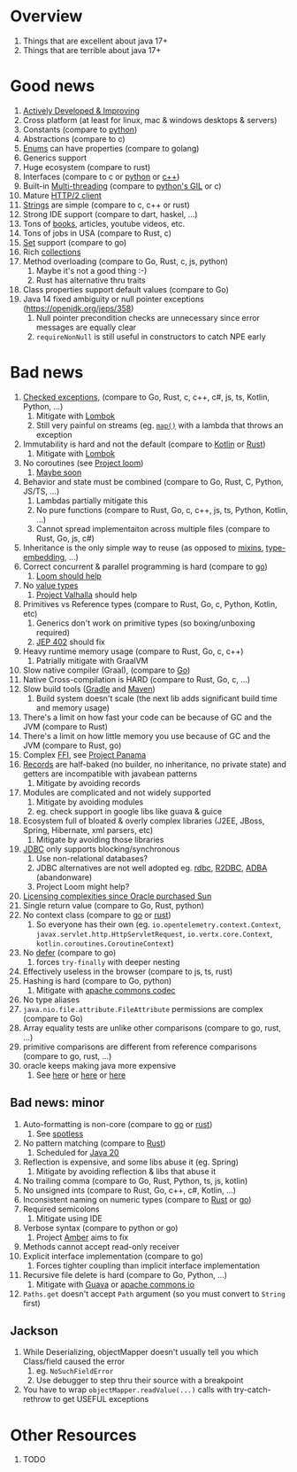 # Overview

1. Things that are excellent about java 17+
1. Things that are terrible about java 17+

# Good news

1. [Actively Developed & Improving](https://en.wikipedia.org/wiki/Java_version_history)
1. Cross platform (at least for linux, mac & windows desktops & servers)
1. Constants (compare to [python](https://www.pythontutorial.net/python-basics/python-constants/))
1. Abstractions (compare to c)
1. [Enums](https://docs.oracle.com/javase/tutorial/java/javaOO/enum.html) can have properties (compare to golang)
1. Generics support
1. Huge ecosystem (compare to rust)
1. Interfaces (compare to c or [python](https://docs.python.org/3/library/abc.html) or [c++](https://www.tutorialspoint.com/cplusplus/cpp_interfaces.htm))
1. Built-in [Multi-threading](https://docs.oracle.com/en/java/javase/17/docs/api/java.base/java/util/concurrent/ExecutorService.html) (compare to [python's GIL](https://wiki.python.org/moin/GlobalInterpreterLock) or c)
1. Mature [HTTP/2 client](https://docs.oracle.com/en/java/javase/17/docs/api/java.net.http/java/net/http/HttpClient.html)
1. [Strings](https://docs.oracle.com/en/java/javase/17/docs/api/java.base/java/lang/String.html) are simple (compare to c, c++ or rust)
1. Strong IDE support (compare to dart, haskel, ...)
1. Tons of [books](https://www.amazon.com/s?k=java&rh=n%3A283155%2Cn%3A3608&dc&ds=v1%3A1wGhkb%2BL0nPGJ%2F14qdAAXL6%2BRsQeidlMcjvVtND26Zo), articles, youtube videos, etc.
1. Tons of jobs in USA (compare to Rust, c)
1. [Set](https://docs.oracle.com/en/java/javase/17/docs/api/java.base/java/util/Set.html) support (compare to go)
1. Rich [collections](https://docs.oracle.com/en/java/javase/17/docs/api/java.base/java/util/Collection.html)
1. Method overloading (compare to Go, Rust, c, js, python)
    1. Maybe it's not a good thing :-)
    1. Rust has alternative thru traits
1. Class properties support default values (compare to Go)
1. Java 14 fixed ambiguity or null pointer exceptions (https://openjdk.org/jeps/358)
    1. Null pointer precondition checks are unnecessary since error messages are equally clear
    1. `requireNonNull` is still useful in constructors to catch NPE early


# Bad news

1. [Checked exceptions](./exceptions.no_checked.md), (compare to Go, Rust, c, c++, c#, js, ts, Kotlin, Python, ...)
    1. Mitigate with [Lombok](https://projectlombok.org/features/SneakyThrows)
    1. Still very painful on streams (eg. [`map()`](https://docs.oracle.com/en/java/javase/21/docs/api/java.base/java/util/stream/Stream.html#map(java.util.function.Function)) with a lambda that throws an exception
1. Immutability is hard and not the default (compare to [Kotlin](TODO) or [Rust](TODO))
    1. Mitigate with [Lombok](https://projectlombok.org/features/Value)
1. No coroutines (see [Project loom](https://cr.openjdk.java.net/~rpressler/loom/Loom-Proposal.html))
    1. [Maybe soon](https://openjdk.org/jeps/425)
1. Behavior and state must be combined (compare to Go, Rust, C, Python, JS/TS, ...)
    1. Lambdas partially mitigate this
    1. No pure functions (compare to Rust, Go, c, c++, js, ts, Python, Kotlin, ...)
    1. Cannot spread implementaiton across multiple files (compare to Rust, Go, js, c#)
1. Inheritance is the only simple way to reuse (as opposed to [mixins](https://en.wikipedia.org/wiki/Mixin), [type-embedding](https://go101.org/article/type-embedding.html), ...)
1. Correct concurrent & parallel programming is hard (compare to [go](TODO))
    1. [Loom should help](https://cr.openjdk.java.net/~rpressler/loom/Loom-Proposal.html)
1. No [value types](https://cr.openjdk.java.net/~jrose/values/values-0.html#:~:text=The%20Java%20VM%20type%20system,double%20%2C%20char%20%2C%20and%20boolean%20.)
    1. [Project Valhalla](https://openjdk.org/projects/valhalla/) should help
1. Primitives vs Reference types (compare to Rust, Go, c, Python, Kotlin, etc)
    1. Generics don't work on primitive types (so boxing/unboxing required)
    1. [JEP 402](https://openjdk.org/jeps/402) should fix
1. Heavy runtime memory usage (compare to Rust, Go, c, c++)
    1. Patrially mitigate with GraalVM
1. Slow native compiler (Graal), (compare to [Go](TODO))
1. Native Cross-compilation is HARD (compare to Rust, Go, c, ...)
1. Slow build tools ([Gradle](TODO) and [Maven](TODO))
    1. Build system doesn't scale (the next lib adds significant build time and memory usage)
1. There's a limit on how fast your code can be because of GC and the JVM (compare to Rust)
1. There's a limit on how little memory you use because of GC and the JVM (compare to Rust, go)
1. Complex [FFI](https://en.wikipedia.org/wiki/Foreign_function_interface), see [Project Panama](https://openjdk.org/projects/panama/)
1. [Records](https://docs.oracle.com/en/java/javase/17/docs/api/java.base/java/lang/Record.html) are half-baked (no builder, no inheritance, no private state) and getters are incompatible with javabean patterns
    1. Mitigate by avoiding records
1. Modules are complicated and not widely supported
    1. Mitigate by avoiding modules
    1. eg. check support in google libs like guava & guice
1. Ecosystem full of bloated & overly complex libraries (J2EE, JBoss, Spring, Hibernate, xml parsers, etc)
    1. Mitigate by avoiding those libraries
1. [JDBC](https://docs.oracle.com/en/java/javase/17/docs/api/java.sql/java/sql/package-summary.html) only supports blocking/synchronous
    1. Use non-relational databases?
    1. JDBC alternatives are not well adopted eg. [rdbc](https://rdbc.io/), [R2DBC](https://r2dbc.io/), [ADBA](https://blogs.oracle.com/java/post/asynchronous-database-access-api-adba) (abandonware)
    1. Project Loom might help?
1. [Licensing complexities since Oracle purchased Sun](https://redresscompliance.com/oracle-java-licensing-changes-explaned-free/)
1. Single return value (compare to Go, Rust, python)
1. No context class (compare to [go](https://pkg.go.dev/context) or [rust](https://doc.rust-lang.org/stable/std/task/struct.Context.html))
    1. So everyone has their own (eg. `io.opentelemetry.context.Context`, `javax.servlet.http.HttpServletRequest`, `io.vertx.core.Context`, ` kotlin.coroutines.CoroutineContext`)
1. No [defer](https://gobyexample.com/defer) (compare to go)
    1. forces `try-finally` with deeper nesting
1. Effectively useless in the browser (compare to js, ts, rust)
1. Hashing is hard (compare to Go, python)
    1. Mitigate with [apache commons codec](https://commons.apache.org/proper/commons-codec/apidocs/org/apache/commons/codec/digest/DigestUtils.html)
1. No type aliases
1. `java.nio.file.attribute.FileAttribute` permissions are complex (compare to Go)
1. Array equality tests are unlike other comparisons (compare to go, rust, ...)
1. primitive comparisons are different from reference comparisons (compare to go, rust, ...)
1. oracle keeps making java more expensive
    1. See [here](https://www.azul.com/java-alternative-vendors/?utm_content=&utm_term=oracle%20java&utm_campaign=GS_NB_Core-Oracle_OC_NAM_EN&utm_source=google&utm_medium=paid-search&_bt=662556186424&_bm=p&_bn=g&gad_source=1&gclid=CjwKCAiA3aeqBhBzEiwAxFiOBhLcjLlx9tewRy_My5Ah-degDI0ItxO2puOWhFgE1NVw1P0ONEcdtxoCe5gQAvD_BwE) or [here](https://redresscompliance.com/decoding-oracle-java-licensing-java-licensing-changes-2023/) or [here](https://www.reddit.com/r/java/comments/10l2we6/oracle_changing_java_licensing_to_per_user_vs_per/)

## Bad news: minor

1. Auto-formatting is non-core (compare to [go](https://go.dev/blog/gofmt) or [rust](https://github.com/rust-lang/rustfmt))
    1. See [spotless](https://github.com/diffplug/spotless)
1. No pattern matching (compare to [Rust](https://doc.rust-lang.org/book/ch18-03-pattern-syntax.html))
    1. Scheduled for [Java 20](https://openjdk.org/jeps/433)
1. Reflection is expensive, and some libs abuse it (eg. Spring)
    1. Mitigate by avoiding reflection & libs that abuse it
1. No trailing comma (compare to Go, Rust, Python, ts, js, kotlin)
1. No unsigned ints (compare to Rust, Go, c++, c#, Kotlin, ...)
1. Inconsistent naming on numeric types (compare to [Rust](https://doc.rust-lang.org/reference/types/numeric.html) or [go](https://go.dev/ref/spec#Numeric_types))
1. Required semicolons
    1. Mitigate using IDE
1. Verbose syntax (compare to python or go)
    1. Project [Amber](https://openjdk.org/projects/amber/) aims to fix
1. Methods cannot accept read-only receiver
1. Explicit interface implementation (compare to go)
    1. Forces tighter coupling than implicit interface implementation
1. Recursive file delete is hard (compare to Go, Python, ...)
    1. Mitigate with [Guava](https://guava.dev/releases/31.0-jre/api/docs/com/google/common/io/MoreFiles.html#deleteDirectoryContents(java.nio.file.Path,com.google.common.io.RecursiveDeleteOption...)) or [apache commons io](https://commons.apache.org/proper/commons-io/apidocs/org/apache/commons/io/FileUtils.html#deleteDirectory-java.io.File-)
1. `Paths.get` doesn't accept `Path` argument (so you must convert to `String` first)

## Jackson
1. While Deserializing, objectMapper doesn't usually tell you which Class/field caused the error
    1. eg. `NoSuchFieldError`
    1. Use debugger to step thru their source with a breakpoint
1. You have to wrap `objectMapper.readValue(...)` calls with try-catch-rethrow to get USEFUL exceptions


# Other Resources

1. TODO
